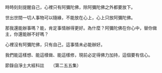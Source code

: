 時時刻刻提醒自己，心裡只有阿彌陀佛，除阿彌陀佛之外都要放下。

世出世間一切人事物可以隨緣，不能放在心上，心上只放阿彌陀佛。

那我還能辦事嗎？能，肯定事情辦得更好。為什麼？阿彌陀佛在你心中，替你做主，你還能辦不好嗎？

心裡沒有阿彌陀佛，只有自己，這事情未必能辦好。

我們能這樣想、能這樣做、能這樣修，現前必定得佛力加持，這個要有信心。

節錄自淨土大經科註　　（第二五五集）
